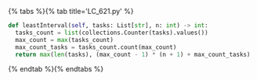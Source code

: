{% tabs %}{% tab title='LC_621.py' %}

```py
def leastInterval(self, tasks: List[str], n: int) -> int:
  tasks_count = list(collections.Counter(tasks).values())
  max_count = max(tasks_count)
  max_count_tasks = tasks_count.count(max_count)
  return max(len(tasks), (max_count - 1) * (n + 1) + max_count_tasks)
```

{% endtab %}{% endtabs %}
